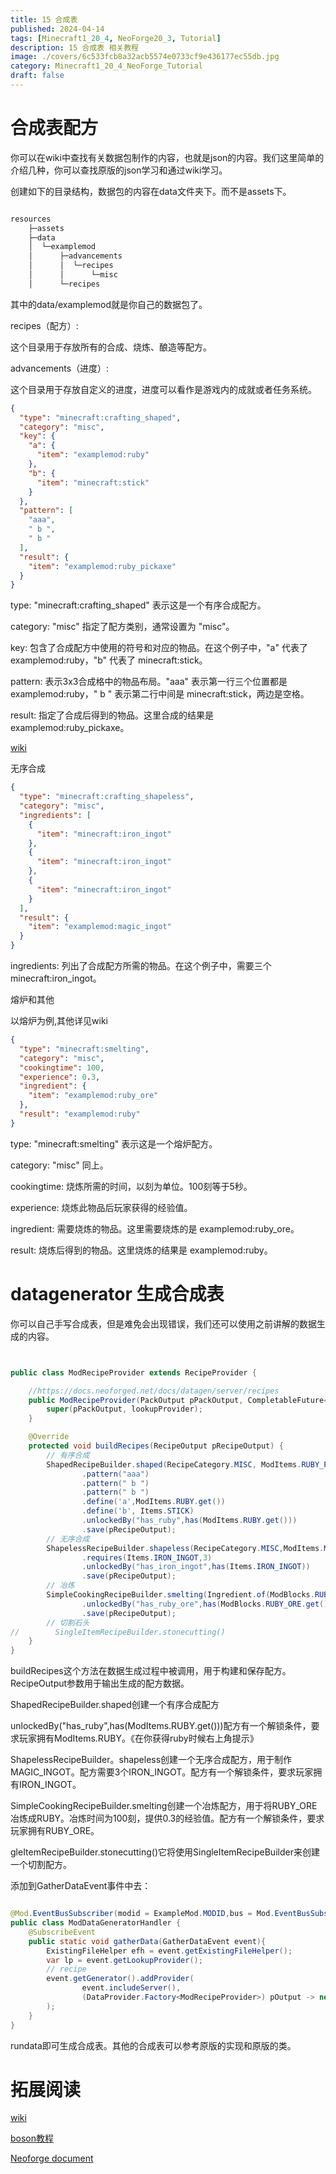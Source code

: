 ```yaml
---
title: 15 合成表
published: 2024-04-14
tags: [Minecraft1_20_4, NeoForge20_3, Tutorial]
description: 15 合成表 相关教程
image: ./covers/6c533fcb8a32acb5574e0733cf9e436177ec55db.jpg
category: Minecraft1_20_4_NeoForge_Tutorial
draft: false
---
```

# 合成表配方

你可以在wiki中查找有关数据包制作的内容，也就是json的内容。我们这里简单的介绍几种，你可以查找原版的json学习和通过wiki学习。

创建如下的目录结构，数据包的内容在data文件夹下。而不是assets下。

```java

resources
    ├─assets
    ├─data
    │  └─examplemod
    │      ├─advancements
    │      │  └─recipes
    │      │      └─misc
    │      └─recipes

```
其中的data/examplemod就是你自己的数据包了。

recipes（配方）:

这个目录用于存放所有的合成、烧炼、酿造等配方。

advancements（进度）:

这个目录用于存放自定义的进度，进度可以看作是游戏内的成就或者任务系统。

```json
{
  "type": "minecraft:crafting_shaped",
  "category": "misc",
  "key": {
    "a": {
      "item": "examplemod:ruby"
    },
    "b": {
      "item": "minecraft:stick"
    }
  },
  "pattern": [
    "aaa",
    " b ",
    " b "
  ],
  "result": {
    "item": "examplemod:ruby_pickaxe"
  }
}
```
type: "minecraft:crafting_shaped" 表示这是一个有序合成配方。

category: "misc" 指定了配方类别，通常设置为 "misc"。

key: 包含了合成配方中使用的符号和对应的物品。在这个例子中，"a" 代表了 examplemod:ruby，"b" 代表了 minecraft:stick。

pattern: 表示3x3合成格中的物品布局。"aaa" 表示第一行三个位置都是 examplemod:ruby，" b " 表示第二行中间是 minecraft:stick，两边是空格。

result: 指定了合成后得到的物品。这里合成的结果是 examplemod:ruby_pickaxe。

[wiki](https://zh.minecraft.wiki/w/%E9%85%8D%E6%96%B9)

无序合成

```json
{
  "type": "minecraft:crafting_shapeless",
  "category": "misc",
  "ingredients": [
    {
      "item": "minecraft:iron_ingot"
    },
    {
      "item": "minecraft:iron_ingot"
    },
    {
      "item": "minecraft:iron_ingot"
    }
  ],
  "result": {
    "item": "examplemod:magic_ingot"
  }
}
```
ingredients: 列出了合成配方所需的物品。在这个例子中，需要三个 minecraft:iron_ingot。

熔炉和其他

以熔炉为例,其他详见wiki

```json
{
  "type": "minecraft:smelting",
  "category": "misc",
  "cookingtime": 100,
  "experience": 0.3,
  "ingredient": {
    "item": "examplemod:ruby_ore"
  },
  "result": "examplemod:ruby"
}
```

type: "minecraft:smelting" 表示这是一个熔炉配方。

category: "misc" 同上。

cookingtime: 烧炼所需的时间，以刻为单位。100刻等于5秒。

experience: 烧炼此物品后玩家获得的经验值。

ingredient: 需要烧炼的物品。这里需要烧炼的是 examplemod:ruby_ore。

result: 烧炼后得到的物品。这里烧炼的结果是 examplemod:ruby。

# datagenerator 生成合成表

你可以自己手写合成表，但是难免会出现错误，我们还可以使用之前讲解的数据生成的内容。

```java


public class ModRecipeProvider extends RecipeProvider {

    //https://docs.neoforged.net/docs/datagen/server/recipes
    public ModRecipeProvider(PackOutput pPackOutput, CompletableFuture<HolderLookup.Provider> lookupProvider) {
        super(pPackOutput, lookupProvider);
    }

    @Override
    protected void buildRecipes(RecipeOutput pRecipeOutput) {
        // 有序合成
        ShapedRecipeBuilder.shaped(RecipeCategory.MISC, ModItems.RUBY_PICKAXE.get())
                .pattern("aaa")
                .pattern(" b ")
                .pattern(" b ")
                .define('a',ModItems.RUBY.get())
                .define('b', Items.STICK)
                .unlockedBy("has_ruby",has(ModItems.RUBY.get()))
                .save(pRecipeOutput);
        // 无序合成
        ShapelessRecipeBuilder.shapeless(RecipeCategory.MISC,ModItems.MAGIC_INGOT.get())
                .requires(Items.IRON_INGOT,3)
                .unlockedBy("has_iron_ingot",has(Items.IRON_INGOT))
                .save(pRecipeOutput);
        // 冶炼
        SimpleCookingRecipeBuilder.smelting(Ingredient.of(ModBlocks.RUBY_ORE.get()),RecipeCategory.MISC,ModItems.RUBY.get(),0.3f,100)
                .unlockedBy("has_ruby_ore",has(ModBlocks.RUBY_ORE.get()))
                .save(pRecipeOutput);
        // 切割石头
//        SingleItemRecipeBuilder.stonecutting()
    }
}
```

buildRecipes这个方法在数据生成过程中被调用，用于构建和保存配方。RecipeOutput参数用于输出生成的配方数据。

ShapedRecipeBuilder.shaped创建一个有序合成配方

unlockedBy("has_ruby",has(ModItems.RUBY.get()))配方有一个解锁条件，要求玩家拥有ModItems.RUBY。《在你获得ruby时候右上角提示》

ShapelessRecipeBuilder。shapeless创建一个无序合成配方，用于制作MAGIC_INGOT。配方需要3个IRON_INGOT。配方有一个解锁条件，要求玩家拥有IRON_INGOT。

SimpleCookingRecipeBuilder.smelting创建一个冶炼配方，用于将RUBY_ORE冶炼成RUBY。冶炼时间为100刻，提供0.3的经验值。配方有一个解锁条件，要求玩家拥有RUBY_ORE。

gleItemRecipeBuilder.stonecutting()它将使用SingleItemRecipeBuilder来创建一个切割配方。

添加到GatherDataEvent事件中去：


```java

@Mod.EventBusSubscriber(modid = ExampleMod.MODID,bus = Mod.EventBusSubscriber.Bus.MOD)
public class ModDataGeneratorHandler {
    @SubscribeEvent
    public static void gatherData(GatherDataEvent event){
        ExistingFileHelper efh = event.getExistingFileHelper();
        var lp = event.getLookupProvider();
        // recipe
        event.getGenerator().addProvider(
                event.includeServer(),
                (DataProvider.Factory<ModRecipeProvider>) pOutput -> new ModRecipeProvider(pOutput,lp)
        );
    }
}

```

rundata即可生成合成表。其他的合成表可以参考原版的实现和原版的类。

# 拓展阅读

[wiki](https://zh.minecraft.wiki/w/%E9%85%8D%E6%96%B9)

[boson教程](https://boson.v2mcdev.com/datapack/recipes.html)

[Neoforge document](https://docs.neoforged.net/docs/datagen/server/recipes)